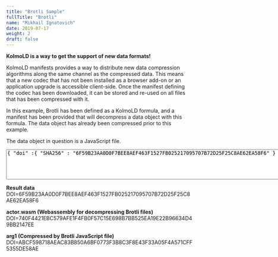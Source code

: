 ```yaml
---
title: "Brotli Sample"
fullTitle: "Brotli"
name: "Mikhail Ignatovich"
date: 2019-07-17
weight: 2
draft: false
---
```


<b>KolmoLD is a way to get the support of new data formats!</b>

KolmoLD manifests provides a way to distribute new data compression algorithms along the same channel as the compressed data. This means that a new codec that has not been installed as a browser add-on or an application upgrade is accessible client-side. Once the manifest defining the codec has been downloaded, it can be stored and re-used on all files that has been compressed with it.

In this example, Brotli has been defined as a KolmoLD formula, and a manifest has been provided that will decompress a data object with this formula. The data object has already been compressed prior to this example.

The data object in question is a JavaScript file.

<div class="interactive-canvas">
<textarea class="manifest-text" id="sample_1_manifest_text" cols="100" rows="5">{ "doi" :{ "SHA256" : "6F59B23AA0D0F7BEE8AEF463F1527FB025217095707B72D25F25C8AE62EA58F6" } }</textarea>
<br>
<span class="run-button-placeholder"></span>
<span class="render-button-placeholder"></span>
<span class="manifest-data-placeholder" id="sample_1_manifest_data"></span>
</div>

<b>Result data</b>
    DOI=6F59B23AA0D0F7BEE8AEF463F1527FB025217095707B72D25F25C8AE62EA58F6

<b>actor.wasm (Webassembly for decompressing Brotli files)</b>
    DOI=740F4421EBC579AFE1F4FB0F57C15E698B7BB525EA19E22B96634D49BB2147EE
    
<b>arg1 (Compressed by Brotli JavaScript file)</b>
    DOI=ABCF598718AEAC83B850A6BF0773F3B8C3F8E43F33A05F4A571CFF5355DE58AE